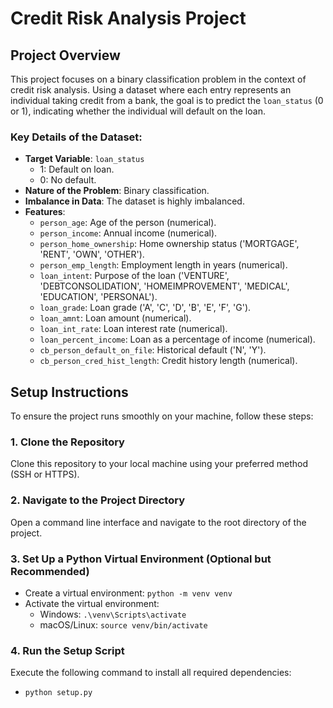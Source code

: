 # Credit Risk Analysis Project

## Project Overview
This project focuses on a binary classification problem in the context of credit risk analysis. Using a dataset where each entry represents an individual taking credit from a bank, the goal is to predict the `loan_status` (0 or 1), indicating whether the individual will default on the loan.

### Key Details of the Dataset:
- **Target Variable**: `loan_status`
  - 1: Default on loan.
  - 0: No default.
- **Nature of the Problem**: Binary classification.
- **Imbalance in Data**: The dataset is highly imbalanced.
- **Features**:
  - `person_age`: Age of the person (numerical).
  - `person_income`: Annual income (numerical).
  - `person_home_ownership`: Home ownership status ('MORTGAGE', 'RENT', 'OWN', 'OTHER').
  - `person_emp_length`: Employment length in years (numerical).
  - `loan_intent`: Purpose of the loan ('VENTURE', 'DEBTCONSOLIDATION', 'HOMEIMPROVEMENT', 'MEDICAL', 'EDUCATION', 'PERSONAL').
  - `loan_grade`: Loan grade ('A', 'C', 'D', 'B', 'E', 'F', 'G').
  - `loan_amnt`: Loan amount (numerical).
  - `loan_int_rate`: Loan interest rate (numerical).
  - `loan_percent_income`: Loan as a percentage of income (numerical).
  - `cb_person_default_on_file`: Historical default ('N', 'Y').
  - `cb_person_cred_hist_length`: Credit history length (numerical).

## Setup Instructions
To ensure the project runs smoothly on your machine, follow these steps:

### 1. Clone the Repository
Clone this repository to your local machine using your preferred method (SSH or HTTPS).

### 2. Navigate to the Project Directory
Open a command line interface and navigate to the root directory of the project.

### 3. Set Up a Python Virtual Environment (Optional but Recommended)
- Create a virtual environment: `python -m venv venv`
- Activate the virtual environment:
  - Windows: `.\venv\Scripts\activate`
  - macOS/Linux: `source venv/bin/activate`

### 4. Run the Setup Script
Execute the following command to install all required dependencies:
- `python setup.py`
